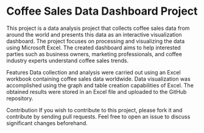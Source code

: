 # Coffee Sales Data Dashboard Project
This project is a data analysis project that collects coffee sales data from around the world and presents this data as an interactive visualization dashboard.
The project focuses on processing and visualizing the data using Microsoft Excel.
The created dashboard aims to help interested parties such as business owners, marketing professionals, and coffee industry experts understand coffee sales trends.

Features
Data collection and analysis were carried out using an Excel workbook containing coffee sales data worldwide.
Data visualization was accomplished using the graph and table creation capabilities of Excel.
The obtained results were stored in an Excel file and uploaded to the GitHub repository.


Contribution
If you wish to contribute to this project, please fork it and contribute by sending pull requests.
Feel free to open an issue to discuss significant changes beforehand.


